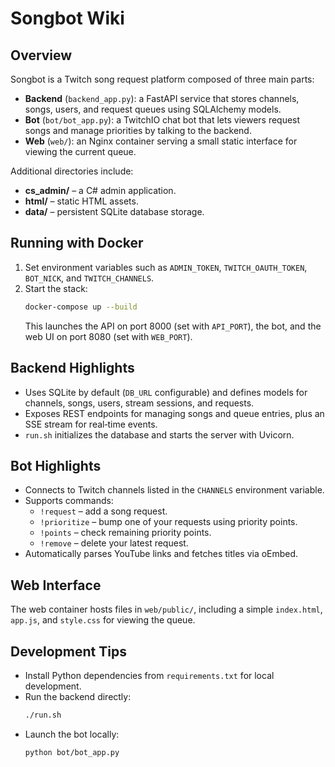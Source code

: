 # Songbot Wiki

## Overview
Songbot is a Twitch song request platform composed of three main parts:

- **Backend** (`backend_app.py`): a FastAPI service that stores channels, songs, users, and request queues using SQLAlchemy models.
- **Bot** (`bot/bot_app.py`): a TwitchIO chat bot that lets viewers request songs and manage priorities by talking to the backend.
- **Web** (`web/`): an Nginx container serving a small static interface for viewing the current queue.

Additional directories include:

- **cs_admin/** – a C# admin application.
- **html/** – static HTML assets.
- **data/** – persistent SQLite database storage.

## Running with Docker
1. Set environment variables such as `ADMIN_TOKEN`, `TWITCH_OAUTH_TOKEN`, `BOT_NICK`, and `TWITCH_CHANNELS`.
2. Start the stack:
   ```bash
   docker-compose up --build
   ```
   This launches the API on port 8000 (set with `API_PORT`), the bot, and the web UI on port 8080 (set with `WEB_PORT`).

## Backend Highlights
- Uses SQLite by default (`DB_URL` configurable) and defines models for channels, songs, users, stream sessions, and requests.
- Exposes REST endpoints for managing songs and queue entries, plus an SSE stream for real‑time events.
- `run.sh` initializes the database and starts the server with Uvicorn.

## Bot Highlights
- Connects to Twitch channels listed in the `CHANNELS` environment variable.
- Supports commands:
  - `!request` – add a song request.
  - `!prioritize` – bump one of your requests using priority points.
  - `!points` – check remaining priority points.
  - `!remove` – delete your latest request.
- Automatically parses YouTube links and fetches titles via oEmbed.

## Web Interface
The web container hosts files in `web/public/`, including a simple `index.html`, `app.js`, and `style.css` for viewing the queue.

## Development Tips
- Install Python dependencies from `requirements.txt` for local development.
- Run the backend directly:
  ```bash
  ./run.sh
  ```
- Launch the bot locally:
  ```bash
  python bot/bot_app.py
  ```
